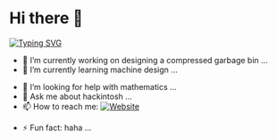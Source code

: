 # Hi there 👋

<a href="https://git.io/typing-svg"><img src="https://readme-typing-svg.demolab.com?font=Satisfy&pause=1000&color=0045DD&center=true&vCenter=true&width=435&lines=Turn+away+and+slam+the+door;%E5%91%8A%E5%88%AB%E8%BF%87%E5%8E%BB%E4%B8%8D%E7%95%99%E4%B8%80%E4%B8%9D%E7%89%B5%E6%8C%82;turnu+kaj+frapu+la+pordon;%E9%81%8E%E5%8E%BB%E3%81%AB%E5%88%A5%E3%82%8C%E3%82%92%E5%91%8A%E3%81%92%E3%81%A6%E5%B0%91%E3%81%97%E3%81%AE%E5%BF%83%E9%85%8D%E3%82%82%E6%AE%8B%E3%81%95%E3%81%AA%E3%81%84;Dreh+dich+weg+und+knall+die+T%C3%BCr+zu;Adieu+au+pass%C3%A9+sans+laisser+une+trace;%E5%91%8A%E5%88%A5%E9%81%8E%E5%8E%BB%E4%B8%8D%E7%95%99%E4%B8%80%E7%B5%B2%E7%89%BD%E6%8E%9B;%E0%B8%9A%E0%B8%AD%E0%B8%81%E0%B8%A5%E0%B8%B2%E0%B8%AD%E0%B8%94%E0%B8%B5%E0%B8%95%E0%B9%82%E0%B8%94%E0%B8%A2%E0%B9%84%E0%B8%A1%E0%B9%88%E0%B8%97%E0%B8%B4%E0%B9%89%E0%B8%87%E0%B8%A3%E0%B9%88%E0%B8%AD%E0%B8%87%E0%B8%A3%E0%B8%AD%E0%B8%A2;%D0%9F%D1%80%D0%BE%D1%89%D0%B0%D0%BD%D0%B8%D0%B5+%D1%81+%D0%BF%D1%80%D0%BE%D1%88%D0%BB%D1%8B%D0%BC;Vend+dig+v%C3%A6k+og+sm%C3%A6k+d%C3%B8ren" alt="Typing SVG" /></a>




<!--
**jerry-bit/jerry-bit** is a ✨ _special_ ✨ repository because its `README.md` (this file) appears on your GitHub profile.

Here are some ideas to get you started:-->

- 🔭 I’m currently working on designing a compressed garbage bin ...
- 🌱 I’m currently learning machine design ...
<!-- - 👯 I’m looking to collaborate on ... -->
- 🤔 I’m looking for help with mathematics ...
- 💬 Ask me about hackintosh ...
- 📫 How to reach me: <a href="https://a.iridescent-lrj.xyz/" target="_blank"><img alt="Website" src="https://img.shields.io/website?up_color=brightgreen&up_message=Jerry%20L.%27s%20Homepage&url=https://a.iridescent-lrj.xyz"></a>
<!-- - 😄 Pronouns:  -->
- ⚡ Fun fact: haha ...


<!--![](https://github-readme-stats.vercel.app/api/top-langs/?username=jerry-bit&theme=dark&layout=compact)

![](https://github-readme-stats.vercel.app/api?username=jerry-bit&show_icons=true&theme=dark&count_private=true)
-->



